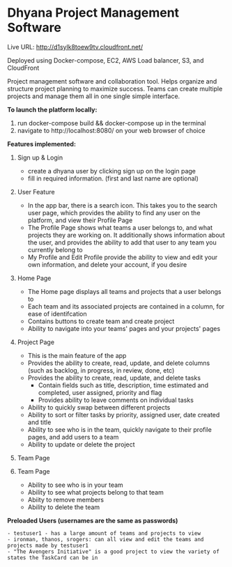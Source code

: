 # Dhyana Project Management Software

Live URL: http://d1sylk8toew9tv.cloudfront.net/

Deployed using Docker-compose, EC2, AWS Load balancer, S3, and CloudFront

Project management software and collaboration tool. Helps organize and
structure project planning to maximize success. Teams can create multiple
projects and manage them all in one single simple interface.

**To launch the platform locally:**

1. run docker-compose build && docker-compose up in the terminal
2. navigate to http://localhost:8080/ on your web browser of choice

**Features implemented:**

1. Sign up & Login

   - create a dhyana user by clicking sign up on the login page
   - fill in required information. (first and last name are optional)

2. User Feature

   - In the app bar, there is a search icon. This takes you to the search user page, which provides the ability to find any user on the platform, and view their Profile Page
   - The Profile Page shows what teams a user belongs to, and what projects they are working on. It additionally shows information about the user, and provides the ability to add that user to any team you currently belong to
   - My Profile and Edit Profile provide the ability to view and edit your own information, and delete your account, if you desire

3. Home Page

   - The Home page displays all teams and projects that a user belongs to
   - Each team and its associated projects are contained in a column, for ease of identifcation
   - Contains buttons to create team and create project
   - Ability to navigate into your teams' pages and your projects' pages

4. Project Page

   - This is the main feature of the app
   - Provides the ability to create, read, update, and delete columns (such as backlog, in progress, in review, done, etc)
   - Provides the ability to create, read, update, and delete tasks
     - Contain fields such as title, description, time estimated and completed, user assigned, priority and flag
     - Provides ability to leave comments on individual tasks
   - Ability to quickly swap between different projects
   - Ability to sort or filter tasks by priority, assigned user, date created and title
   - Ability to see who is in the team, quickly navigate to their profile pages, and add users to a team
   - Ability to update or delete the project

5. Team Page

6. Team Page

   - Ability to see who is in your team
   - Ability to see what projects belong to that team
   - Abiity to remove members
   - Ability to delete the team

**Preloaded Users (usernames are the same as passwords)**

    - testuser1 - has a large amount of teams and projects to view
    - ironman, thanos, srogers: can all view and edit the teams and projects made by testuser1
    - "The Avengers Initiative" is a good project to view the variety of states the TaskCard can be in
